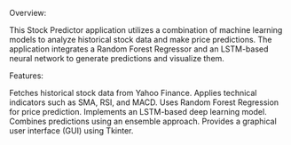 Overview:

  This Stock Predictor application utilizes a combination of machine learning models to analyze historical stock data and make price predictions. The application integrates a Random Forest Regressor and an LSTM-based neural network to generate predictions and visualize them.

Features:

  Fetches historical stock data from Yahoo Finance.
  Applies technical indicators such as SMA, RSI, and MACD.
  Uses Random Forest Regression for price prediction.
  Implements an LSTM-based deep learning model.
  Combines predictions using an ensemble approach.
  Provides a graphical user interface (GUI) using Tkinter.
